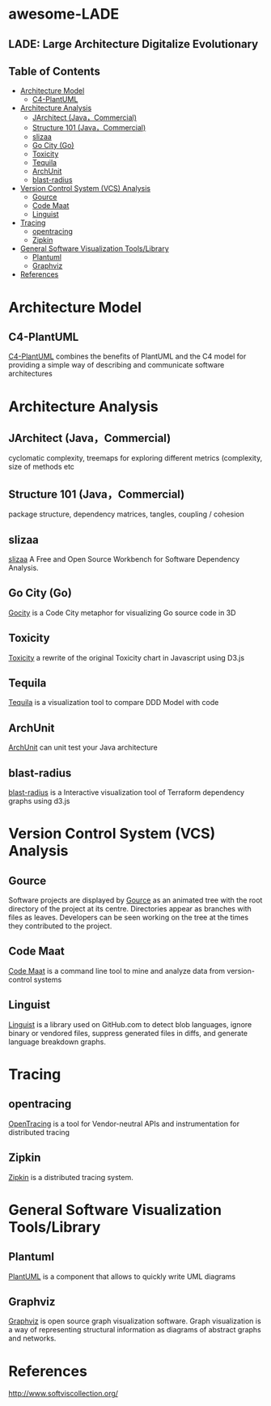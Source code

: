 # awesome-LADE
LADE: Large Architecture Digitalize Evolutionary
---

## Table of Contents

* [Architecture Model](#architecture-model)
    * [C4-PlantUML](#c4-plantuml)
* [Architecture Analysis](#architecture-analysis)
    * [JArchitect (Java，Commercial)](#jarchitect-javacommercial)
    * [Structure 101 (Java，Commercial)](#structure-101-javacommercial)
    * [slizaa](#slizaa)
    * [Go City (Go)](#go-city-go)
    * [Toxicity](#toxicity)
    * [Tequila](#tequila)
    * [ArchUnit](#archunit)
    * [blast-radius](#blast-radius)
* [Version Control System (VCS) Analysis](#version-control-system-vcs-analysis)
    * [Gource](#gource)
    * [Code Maat](#code-maat)
    * [Linguist](#linguist)
* [Tracing](#tracing)
    * [opentracing](#opentracing)
    * [Zipkin](#zipkin)
* [General Software Visualization Tools/Library](#general-software-visualization-toolslibrary)
    * [Plantuml](#plantuml)
    * [Graphviz](#graphviz)
* [References](#references)

Architecture Model
===

C4-PlantUML
---
[C4-PlantUML](https://github.com/RicardoNiepel/C4-PlantUML) combines the benefits of PlantUML and the C4 model for providing a simple way of describing and communicate software architectures 

Architecture Analysis
===

JArchitect (Java，Commercial)
---
cyclomatic complexity, treemaps for exploring different metrics (complexity, size of methods etc

Structure 101 (Java，Commercial)
---
package structure, dependency matrices, tangles, coupling / cohesion

slizaa
---
[slizaa](http://www.slizaa.org/) A Free and Open Source Workbench for Software Dependency Analysis.

Go City (Go)
---
[Gocity](https://github.com/rodrigo-brito/gocity) is a Code City metaphor for visualizing Go source code in 3D

Toxicity
---
[Toxicity](https://github.com/softvis/toxicity-reloaded) a rewrite of the original Toxicity chart in Javascript using D3.js


Tequila
---
[Tequila](https://github.com/newlee/tequila) is a visualization tool to compare DDD Model with code

ArchUnit
---
[ArchUnit](https://www.archunit.org/) can unit test your Java architecture

blast-radius
---
[blast-radius](https://github.com/28mm/blast-radius) is a Interactive visualization tool of Terraform dependency graphs using d3.js

Version Control System (VCS) Analysis
===

Gource
---
Software projects are displayed by [Gource](https://gource.io/) as an animated tree with the root directory of the project at its centre. Directories appear as branches with files as leaves. Developers can be seen working on the tree at the times they contributed to the project.

Code Maat
---
[Code Maat](https://github.com/adamtornhill/code-maat) is a command line tool to mine and analyze data from version-control systems

Linguist
---
[Linguist](https://github.com/github/linguist) is a library used on GitHub.com to detect blob languages, ignore binary or vendored files, suppress generated files in diffs, and generate language breakdown graphs.


Tracing
===

opentracing
---
[OpenTracing](https://opentracing.io/) is a tool for Vendor-neutral APIs and instrumentation for distributed tracing

Zipkin
---
[Zipkin](https://zipkin.io/) is a distributed tracing system.

General Software Visualization Tools/Library
===

Plantuml
---
[PlantUML](http://plantuml.com/) is a component that allows to quickly write UML diagrams

Graphviz
---
[Graphviz](https://graphviz.gitlab.io/) is open source graph visualization software. Graph visualization is a way of representing structural information as diagrams of abstract graphs and networks.

References
===
http://www.softviscollection.org/
